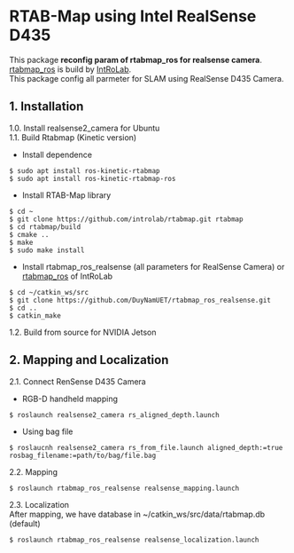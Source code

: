 # RTAB-Map using Intel RealSense D435
This package **reconfig param of rtabmap_ros for realsense camera**. [rtabmap_ros](https://github.com/introlab/rtabmap_ros) is build by [IntRoLab](https://github.com/introlab). <br>
This package config all parmeter for SLAM using RealSense D435 Camera.
## 1. Installation
1.0. Install realsense2_camera for Ubuntu <br>
1.1. Build Rtabmap (Kinetic version) <br>
* Install dependence
```
$ sudo apt install ros-kinetic-rtabmap
$ sudo apt install ros-kinetic-rtabmap-ros
```
* Install RTAB-Map library
```
$ cd ~
$ git clone https://github.com/introlab/rtabmap.git rtabmap
$ cd rtabmap/build
$ cmake .. 
$ make
$ sudo make install
```
* Install rtabmap_ros_realsense (all parameters for RealSense Camera) or [rtabmap_ros](https://github.com/introlab/rtabmap_ros) of IntRoLab
```
$ cd ~/catkin_ws/src
$ git clone https://github.com/DuyNamUET/rtabmap_ros_realsense.git
$ cd ..
$ catkin_make
```
1.2. Build from source for NVIDIA Jetson <br>
## 2. Mapping and Localization
2.1. Connect RenSense D435 Camera  <br>
* RGB-D handheld mapping
```
$ roslaunch realsense2_camera rs_aligned_depth.launch
```
* Using bag file
```
$ roslaucnh realsense2_camera rs_from_file.launch aligned_depth:=true rosbag_filename:=path/to/bag/file.bag
```
2.2. Mapping <br>
```
$ roslaunch rtabmap_ros_realsense realsense_mapping.launch
```
2.3. Localization <br>
After mapping, we have database in ~/catkin_ws/src/data/rtabmap.db (default)
```
$ roslaunch rtabmap_ros_realsense realsense_localization.launch
```
